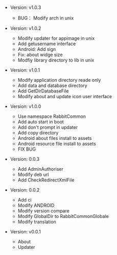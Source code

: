 - Version: v1.0.3
  + BUG： Modify arch in unix
  
- Version: v1.0.2
  + Modify updater for appimage in unix
  + Add getusername interface
  + Android: Add sign
  + Fix: about widge size
  + Modfiy library directory to lib in unix

- Version: v1.0.1
  + Modify application directory reade only
  + Add data and database directory
  + Add GetDirDatabaseFile
  + Modify about and update icon user interface

- Version: v1.0.0
  + Use namespace RabbitCommon
  + Add auto start in boot
  + Add don't prompt in updater
  + Add copy directory
  + Android about files install to assets 
  + Android resource file install to assets 
  + FIX BUG

- Version: 0.0.3
  + Add AdminAuthoriser
  + Modify deb url
  + Add CheckRedirectXmlFile

- Version: 0.0.2
  + Add ci
  + Modify ANDROID
  + Modify version compare
  + Modify GlobalDir to RabbitCommonGlobale
  + Modify translation

- Version: v0.0.1
  + About
  + Updater

